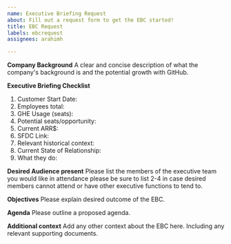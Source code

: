 ```yaml
---
name: Executive Briefing Request
about: Fill out a request form to get the EBC started!
title: EBC Request
labels: ebcrequest
assignees: arahimh

---
```


**Company Background**
A clear and concise description of what the company's background is and the potential growth with GitHub.

**Executive Briefing Checklist**

1. Customer Start Date:
2. Employees total:
3. GHE Usage (seats):
4. Potential seats/opportunity:
5. Current ARR$:
6. SFDC Link:
7. Relevant historical context:
8. Current State of Relationship:
9. What they do:

**Desired Audience present**
Please list the members of the executive team you would like in attendance please be sure to list 2-4 in case desired members cannot attend or have other executive functions to tend to.

**Objectives**
Please explain desired outcome of the EBC.

**Agenda**
Please outline a proposed agenda. 


**Additional context**
Add any other context about the EBC here. Including any relevant supporting documents.
